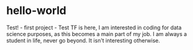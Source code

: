 # hello-world
Test! - first project - Test
TF is here, I am interested in coding for data science purposes, as this becomes a main part of my job. I am always a student in life, never go beyond. It isn't interesting otherwise.
